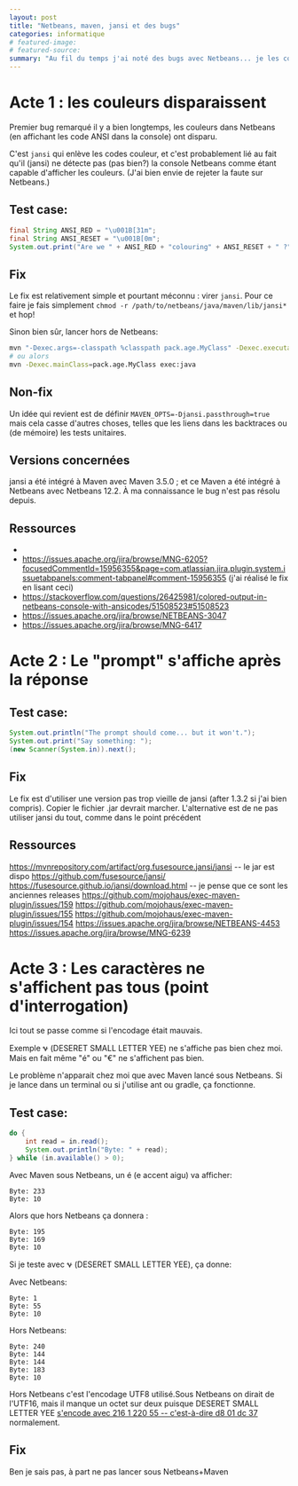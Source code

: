 ```yaml
---
layout: post
title: "Netbeans, maven, jansi et des bugs"
categories: informatique
# featured-image: 
# featured-source: 
summary: "Au fil du temps j'ai noté des bugs avec Netbeans... je les consigne ici"
---
```


# Acte 1 : les couleurs disparaissent

Premier bug remarqué il y a bien longtemps, les couleurs dans Netbeans (en affichant les code ANSI dans la console) ont disparu.


C'est `jansi` qui enlève les codes couleur, et c'est probablement lié au fait qu'il (jansi) ne détecte pas (pas bien?) la console Netbeans comme étant capable d'afficher les couleurs. 
(J'ai bien envie de rejeter la faute sur Netbeans.)

## Test case:
``` java
final String ANSI_RED = "\u001B[31m";
final String ANSI_RESET = "\u001B[0m";
System.out.print("Are we " + ANSI_RED + "colouring" + ANSI_RESET + " ?");
```


## Fix

Le fix est relativement simple et pourtant méconnu : virer `jansi`. Pour ce faire je fais simplement `chmod -r /path/to/netbeans/java/maven/lib/jansi*` et hop!

Sinon bien sûr, lancer hors de Netbeans:

``` bash
mvn "-Dexec.args=-classpath %classpath pack.age.MyClass" -Dexec.executable=java exec:exec
# ou alors
mvn -Dexec.mainClass=pack.age.MyClass exec:java
```


## Non-fix

Un idée qui revient est de définir `MAVEN_OPTS=-Djansi.passthrough=true` mais cela casse d'autres choses, telles que les liens dans les backtraces ou (de mémoire) les tests unitaires.

## Versions concernées

jansi a été intégré à Maven avec Maven 3.5.0 ; et ce Maven a été intégré à Netbeans avec Netbeans 12.2.
À ma connaissance le bug n'est pas résolu depuis.

## Ressources
- 
- https://issues.apache.org/jira/browse/MNG-6205?focusedCommentId=15956355&page=com.atlassian.jira.plugin.system.issuetabpanels:comment-tabpanel#comment-15956355 (j'ai réalisé le fix en lisant ceci)
- https://stackoverflow.com/questions/26425981/colored-output-in-netbeans-console-with-ansicodes/51508523#51508523
- https://issues.apache.org/jira/browse/NETBEANS-3047
- https://issues.apache.org/jira/browse/MNG-6417

 
<!-- Ressources internes:
https://groups.google.com/u/0/a/he2b.be/g/esi-dev2-list/c/Pzjiioj0_T8/m/4GlJ0AQFAwAJ
-->

# Acte 2 : Le "prompt" s'affiche après la réponse

## Test case:

``` java
System.out.println("The prompt should come... but it won't.");
System.out.print("Say something: ");
(new Scanner(System.in)).next();
```

## Fix 

Le fix est d'utiliser une version pas trop vieille de jansi (after 1.3.2 si j'ai bien compris).
Copier le fichier .jar devrait marcher.
L'alternative est de ne pas utiliser jansi du tout, comme dans le point précédent

## Ressources

https://mvnrepository.com/artifact/org.fusesource.jansi/jansi -- le jar est dispo
https://github.com/fusesource/jansi/
https://fusesource.github.io/jansi/download.html -- je pense que ce sont les anciennes releases
https://github.com/mojohaus/exec-maven-plugin/issues/159
https://github.com/mojohaus/exec-maven-plugin/issues/155
https://github.com/mojohaus/exec-maven-plugin/issues/154
https://issues.apache.org/jira/browse/NETBEANS-4453
https://issues.apache.org/jira/browse/MNG-6239

<!-- https://groups.google.com/u/0/a/he2b.be/g/esi-dev2-list/c/yOZlTi4qtyQ/m/zrbW_8T_AwAJ -->

# Acte 3 : Les caractères ne s'affichent pas tous (point d'interrogation)

Ici tout se passe comme si l'encodage était mauvais.

Exemple 𐐷 (DESERET SMALL LETTER YEE) ne s'affiche pas bien chez moi. Mais en fait même "é" ou "€" ne s'affichent pas bien.

Le problème n'apparait chez moi que avec Maven lancé sous Netbeans. Si je lance dans un terminal ou si j'utilise ant ou gradle, ça fonctionne.

## Test case:

``` java
do {
    int read = in.read();
    System.out.println("Byte: " + read);
} while (in.available() > 0);
```

Avec Maven sous Netbeans, un é (e accent aigu) va afficher:

```
Byte: 233
Byte: 10
```

Alors que hors Netbeans ça donnera :

```
Byte: 195
Byte: 169
Byte: 10
```

Si je teste avec 𐐷 (DESERET SMALL LETTER YEE), ça donne:

Avec Netbeans:

```
Byte: 1
Byte: 55
Byte: 10
```

Hors Netbeans:

```
Byte: 240
Byte: 144
Byte: 144
Byte: 183
Byte: 10
```

Hors Netbeans c'est l'encodage UTF8 utilisé.Sous Netbeans on dirait de l'UTF16, mais il manque un octet sur deux puisque DESERET SMALL LETTER YEE [s'encode avec 216 1 220 55 -- c'est-à-dire d8 01 dc 37](https://www.fileformat.info/info/unicode/char/10437/charset_support.htm) normalement.


## Fix
Ben je sais pas, à part ne pas lancer sous Netbeans+Maven
